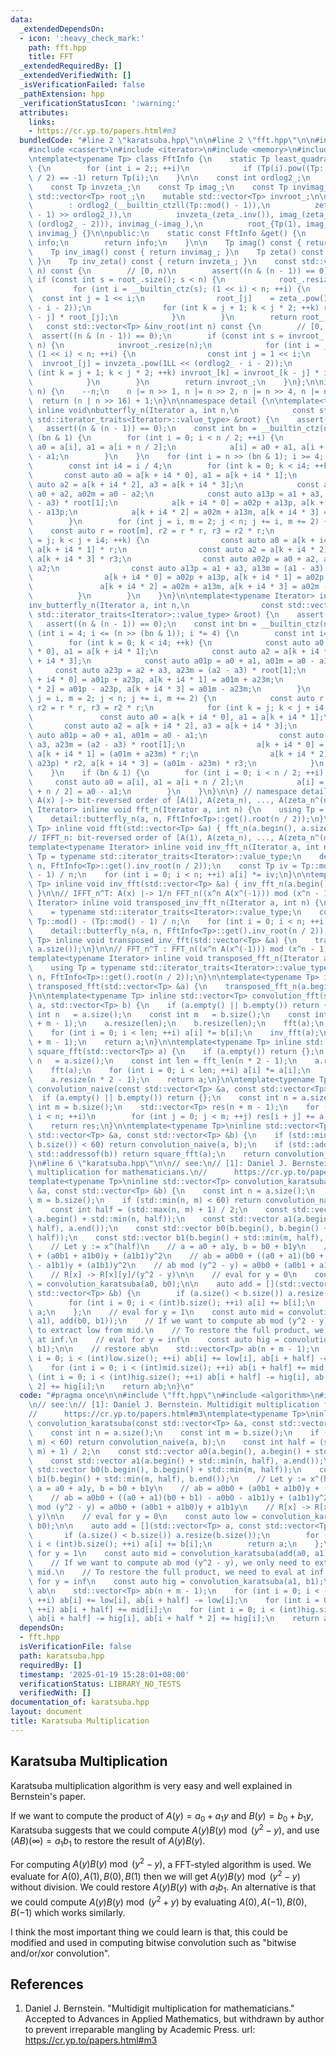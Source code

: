 ```yaml
---
data:
  _extendedDependsOn:
  - icon: ':heavy_check_mark:'
    path: fft.hpp
    title: FFT
  _extendedRequiredBy: []
  _extendedVerifiedWith: []
  _isVerificationFailed: false
  _pathExtension: hpp
  _verificationStatusIcon: ':warning:'
  attributes:
    links:
    - https://cr.yp.to/papers.html#m3
  bundledCode: "#line 2 \"karatsuba.hpp\"\n\n#line 2 \"fft.hpp\"\n\n#include <algorithm>\n\
    #include <cassert>\n#include <iterator>\n#include <memory>\n#include <vector>\n\
    \ntemplate<typename Tp> class FftInfo {\n    static Tp least_quadratic_nonresidue()\
    \ {\n        for (int i = 2;; ++i)\n            if (Tp(i).pow((Tp::mod() - 1)\
    \ / 2) == -1) return Tp(i);\n    }\n\n    const int ordlog2_;\n    const Tp zeta_;\n\
    \    const Tp invzeta_;\n    const Tp imag_;\n    const Tp invimag_;\n\n    mutable\
    \ std::vector<Tp> root_;\n    mutable std::vector<Tp> invroot_;\n\n    FftInfo()\n\
    \        : ordlog2_(__builtin_ctzll(Tp::mod() - 1)),\n          zeta_(least_quadratic_nonresidue().pow((Tp::mod()\
    \ - 1) >> ordlog2_)),\n          invzeta_(zeta_.inv()), imag_(zeta_.pow(1LL <<\
    \ (ordlog2_ - 2))), invimag_(-imag_),\n          root_{Tp(1), imag_}, invroot_{Tp(1),\
    \ invimag_} {}\n\npublic:\n    static const FftInfo &get() {\n        static FftInfo\
    \ info;\n        return info;\n    }\n\n    Tp imag() const { return imag_; }\n\
    \    Tp inv_imag() const { return invimag_; }\n    Tp zeta() const { return zeta_;\
    \ }\n    Tp inv_zeta() const { return invzeta_; }\n    const std::vector<Tp> &root(int\
    \ n) const {\n        // [0, n)\n        assert((n & (n - 1)) == 0);\n       \
    \ if (const int s = root_.size(); s < n) {\n            root_.resize(n);\n   \
    \         for (int i = __builtin_ctz(s); (1 << i) < n; ++i) {\n              \
    \  const int j = 1 << i;\n                root_[j]    = zeta_.pow(1LL << (ordlog2_\
    \ - i - 2));\n                for (int k = j + 1; k < j * 2; ++k) root_[k] = root_[k\
    \ - j] * root_[j];\n            }\n        }\n        return root_;\n    }\n \
    \   const std::vector<Tp> &inv_root(int n) const {\n        // [0, n)\n      \
    \  assert((n & (n - 1)) == 0);\n        if (const int s = invroot_.size(); s <\
    \ n) {\n            invroot_.resize(n);\n            for (int i = __builtin_ctz(s);\
    \ (1 << i) < n; ++i) {\n                const int j = 1 << i;\n              \
    \  invroot_[j] = invzeta_.pow(1LL << (ordlog2_ - i - 2));\n                for\
    \ (int k = j + 1; k < j * 2; ++k) invroot_[k] = invroot_[k - j] * invroot_[j];\n\
    \            }\n        }\n        return invroot_;\n    }\n};\n\ninline int fft_len(int\
    \ n) {\n    --n;\n    n |= n >> 1, n |= n >> 2, n |= n >> 4, n |= n >> 8;\n  \
    \  return (n | n >> 16) + 1;\n}\n\nnamespace detail {\n\ntemplate<typename Iterator>\
    \ inline void\nbutterfly_n(Iterator a, int n,\n            const std::vector<typename\
    \ std::iterator_traits<Iterator>::value_type> &root) {\n    assert(n > 0);\n \
    \   assert((n & (n - 1)) == 0);\n    const int bn = __builtin_ctz(n);\n    if\
    \ (bn & 1) {\n        for (int i = 0; i < n / 2; ++i) {\n            const auto\
    \ a0 = a[i], a1 = a[i + n / 2];\n            a[i] = a0 + a1, a[i + n / 2] = a0\
    \ - a1;\n        }\n    }\n    for (int i = n >> (bn & 1); i >= 4; i /= 4) {\n\
    \        const int i4 = i / 4;\n        for (int k = 0; k < i4; ++k) {\n     \
    \       const auto a0 = a[k + i4 * 0], a1 = a[k + i4 * 1];\n            const\
    \ auto a2 = a[k + i4 * 2], a3 = a[k + i4 * 3];\n            const auto a02p =\
    \ a0 + a2, a02m = a0 - a2;\n            const auto a13p = a1 + a3, a13m = (a1\
    \ - a3) * root[1];\n            a[k + i4 * 0] = a02p + a13p, a[k + i4 * 1] = a02p\
    \ - a13p;\n            a[k + i4 * 2] = a02m + a13m, a[k + i4 * 3] = a02m - a13m;\n\
    \        }\n        for (int j = i, m = 2; j < n; j += i, m += 2) {\n        \
    \    const auto r = root[m], r2 = r * r, r3 = r2 * r;\n            for (int k\
    \ = j; k < j + i4; ++k) {\n                const auto a0 = a[k + i4 * 0], a1 =\
    \ a[k + i4 * 1] * r;\n                const auto a2 = a[k + i4 * 2] * r2, a3 =\
    \ a[k + i4 * 3] * r3;\n                const auto a02p = a0 + a2, a02m = a0 -\
    \ a2;\n                const auto a13p = a1 + a3, a13m = (a1 - a3) * root[1];\n\
    \                a[k + i4 * 0] = a02p + a13p, a[k + i4 * 1] = a02p - a13p;\n \
    \               a[k + i4 * 2] = a02m + a13m, a[k + i4 * 3] = a02m - a13m;\n  \
    \          }\n        }\n    }\n}\n\ntemplate<typename Iterator> inline void\n\
    inv_butterfly_n(Iterator a, int n,\n                const std::vector<typename\
    \ std::iterator_traits<Iterator>::value_type> &root) {\n    assert(n > 0);\n \
    \   assert((n & (n - 1)) == 0);\n    const int bn = __builtin_ctz(n);\n    for\
    \ (int i = 4; i <= (n >> (bn & 1)); i *= 4) {\n        const int i4 = i / 4;\n\
    \        for (int k = 0; k < i4; ++k) {\n            const auto a0 = a[k + i4\
    \ * 0], a1 = a[k + i4 * 1];\n            const auto a2 = a[k + i4 * 2], a3 = a[k\
    \ + i4 * 3];\n            const auto a01p = a0 + a1, a01m = a0 - a1;\n       \
    \     const auto a23p = a2 + a3, a23m = (a2 - a3) * root[1];\n            a[k\
    \ + i4 * 0] = a01p + a23p, a[k + i4 * 1] = a01m + a23m;\n            a[k + i4\
    \ * 2] = a01p - a23p, a[k + i4 * 3] = a01m - a23m;\n        }\n        for (int\
    \ j = i, m = 2; j < n; j += i, m += 2) {\n            const auto r = root[m],\
    \ r2 = r * r, r3 = r2 * r;\n            for (int k = j; k < j + i4; ++k) {\n \
    \               const auto a0 = a[k + i4 * 0], a1 = a[k + i4 * 1];\n         \
    \       const auto a2 = a[k + i4 * 2], a3 = a[k + i4 * 3];\n                const\
    \ auto a01p = a0 + a1, a01m = a0 - a1;\n                const auto a23p = a2 +\
    \ a3, a23m = (a2 - a3) * root[1];\n                a[k + i4 * 0] = a01p + a23p,\
    \ a[k + i4 * 1] = (a01m + a23m) * r;\n                a[k + i4 * 2] = (a01p -\
    \ a23p) * r2, a[k + i4 * 3] = (a01m - a23m) * r3;\n            }\n        }\n\
    \    }\n    if (bn & 1) {\n        for (int i = 0; i < n / 2; ++i) {\n       \
    \     const auto a0 = a[i], a1 = a[i + n / 2];\n            a[i] = a0 + a1, a[i\
    \ + n / 2] = a0 - a1;\n        }\n    }\n}\n\n} // namespace detail\n\n// FFT_n:\
    \ A(x) |-> bit-reversed order of [A(1), A(zeta_n), ..., A(zeta_n^(n-1))]\ntemplate<typename\
    \ Iterator> inline void fft_n(Iterator a, int n) {\n    using Tp = typename std::iterator_traits<Iterator>::value_type;\n\
    \    detail::butterfly_n(a, n, FftInfo<Tp>::get().root(n / 2));\n}\n\ntemplate<typename\
    \ Tp> inline void fft(std::vector<Tp> &a) { fft_n(a.begin(), a.size()); }\n\n\
    // IFFT_n: bit-reversed order of [A(1), A(zeta_n), ..., A(zeta_n^(n-1))] |-> A(x)\n\
    template<typename Iterator> inline void inv_fft_n(Iterator a, int n) {\n    using\
    \ Tp = typename std::iterator_traits<Iterator>::value_type;\n    detail::inv_butterfly_n(a,\
    \ n, FftInfo<Tp>::get().inv_root(n / 2));\n    const Tp iv = Tp::mod() - (Tp::mod()\
    \ - 1) / n;\n    for (int i = 0; i < n; ++i) a[i] *= iv;\n}\n\ntemplate<typename\
    \ Tp> inline void inv_fft(std::vector<Tp> &a) { inv_fft_n(a.begin(), a.size());\
    \ }\n\n// IFFT_n^T: A(x) |-> 1/n FFT_n((x^n A(x^(-1))) mod (x^n - 1))\ntemplate<typename\
    \ Iterator> inline void transposed_inv_fft_n(Iterator a, int n) {\n    using Tp\
    \    = typename std::iterator_traits<Iterator>::value_type;\n    const Tp iv =\
    \ Tp::mod() - (Tp::mod() - 1) / n;\n    for (int i = 0; i < n; ++i) a[i] *= iv;\n\
    \    detail::butterfly_n(a, n, FftInfo<Tp>::get().inv_root(n / 2));\n}\n\ntemplate<typename\
    \ Tp> inline void transposed_inv_fft(std::vector<Tp> &a) {\n    transposed_inv_fft_n(a.begin(),\
    \ a.size());\n}\n\n// FFT_n^T : FFT_n((x^n A(x^(-1))) mod (x^n - 1)) |-> n A(x)\n\
    template<typename Iterator> inline void transposed_fft_n(Iterator a, int n) {\n\
    \    using Tp = typename std::iterator_traits<Iterator>::value_type;\n    detail::inv_butterfly_n(a,\
    \ n, FftInfo<Tp>::get().root(n / 2));\n}\n\ntemplate<typename Tp> inline void\
    \ transposed_fft(std::vector<Tp> &a) {\n    transposed_fft_n(a.begin(), a.size());\n\
    }\n\ntemplate<typename Tp> inline std::vector<Tp> convolution_fft(std::vector<Tp>\
    \ a, std::vector<Tp> b) {\n    if (a.empty() || b.empty()) return {};\n    const\
    \ int n   = a.size();\n    const int m   = b.size();\n    const int len = fft_len(n\
    \ + m - 1);\n    a.resize(len);\n    b.resize(len);\n    fft(a);\n    fft(b);\n\
    \    for (int i = 0; i < len; ++i) a[i] *= b[i];\n    inv_fft(a);\n    a.resize(n\
    \ + m - 1);\n    return a;\n}\n\ntemplate<typename Tp> inline std::vector<Tp>\
    \ square_fft(std::vector<Tp> a) {\n    if (a.empty()) return {};\n    const int\
    \ n   = a.size();\n    const int len = fft_len(n * 2 - 1);\n    a.resize(len);\n\
    \    fft(a);\n    for (int i = 0; i < len; ++i) a[i] *= a[i];\n    inv_fft(a);\n\
    \    a.resize(n * 2 - 1);\n    return a;\n}\n\ntemplate<typename Tp>\ninline std::vector<Tp>\
    \ convolution_naive(const std::vector<Tp> &a, const std::vector<Tp> &b) {\n  \
    \  if (a.empty() || b.empty()) return {};\n    const int n = a.size();\n    const\
    \ int m = b.size();\n    std::vector<Tp> res(n + m - 1);\n    for (int i = 0;\
    \ i < n; ++i)\n        for (int j = 0; j < m; ++j) res[i + j] += a[i] * b[j];\n\
    \    return res;\n}\n\ntemplate<typename Tp>\ninline std::vector<Tp> convolution(const\
    \ std::vector<Tp> &a, const std::vector<Tp> &b) {\n    if (std::min(a.size(),\
    \ b.size()) < 60) return convolution_naive(a, b);\n    if (std::addressof(a) ==\
    \ std::addressof(b)) return square_fft(a);\n    return convolution_fft(a, b);\n\
    }\n#line 6 \"karatsuba.hpp\"\n\n// see:\n// [1]: Daniel J. Bernstein. Multidigit\
    \ multiplication for mathematicians.\n//      https://cr.yp.to/papers.html#m3\n\
    template<typename Tp>\ninline std::vector<Tp> convolution_karatsuba(const std::vector<Tp>\
    \ &a, const std::vector<Tp> &b) {\n    const int n = a.size();\n    const int\
    \ m = b.size();\n    if (std::min(n, m) < 60) return convolution_naive(a, b);\n\
    \    const int half = (std::max(n, m) + 1) / 2;\n    const std::vector a0(a.begin(),\
    \ a.begin() + std::min(n, half));\n    const std::vector a1(a.begin() + std::min(n,\
    \ half), a.end());\n    const std::vector b0(b.begin(), b.begin() + std::min(m,\
    \ half));\n    const std::vector b1(b.begin() + std::min(m, half), b.end());\n\
    \    // Let y := x^(half)\n    // a = a0 + a1y, b = b0 + b1y\n    // ab = a0b0\
    \ + (a0b1 + a1b0)y + (a1b1)y^2\n    // ab = a0b0 + ((a0 + a1)(b0 + b1) - a0b0\
    \ - a1b1)y + (a1b1)y^2\n    // ab mod (y^2 - y) = a0b0 + (a0b1 + a1b0)y + a1b1y\n\
    \    // R[x] -> R[x][y]/(y^2 - y)\n\n    // eval for y = 0\n    const auto low\
    \ = convolution_karatsuba(a0, b0);\n\n    auto add = [](std::vector<Tp> a, const\
    \ std::vector<Tp> &b) {\n        if (a.size() < b.size()) a.resize(b.size());\n\
    \        for (int i = 0; i < (int)b.size(); ++i) a[i] += b[i];\n        return\
    \ a;\n    };\n    // eval for y = 1\n    const auto mid = convolution_karatsuba(add(a0,\
    \ a1), add(b0, b1));\n    // If we want to compute ab mod (y^2 - y), we only need\
    \ to extract low from mid.\n    // To restore the full product, we need to eval\
    \ at inf.\n    // eval for y = inf\n    const auto hig = convolution_karatsuba(a1,\
    \ b1);\n\n    // restore ab\n    std::vector<Tp> ab(n + m - 1);\n    for (int\
    \ i = 0; i < (int)low.size(); ++i) ab[i] += low[i], ab[i + half] -= low[i];\n\
    \    for (int i = 0; i < (int)mid.size(); ++i) ab[i + half] += mid[i];\n    for\
    \ (int i = 0; i < (int)hig.size(); ++i) ab[i + half] -= hig[i], ab[i + half *\
    \ 2] += hig[i];\n    return ab;\n}\n"
  code: "#pragma once\n\n#include \"fft.hpp\"\n#include <algorithm>\n#include <vector>\n\
    \n// see:\n// [1]: Daniel J. Bernstein. Multidigit multiplication for mathematicians.\n\
    //      https://cr.yp.to/papers.html#m3\ntemplate<typename Tp>\ninline std::vector<Tp>\
    \ convolution_karatsuba(const std::vector<Tp> &a, const std::vector<Tp> &b) {\n\
    \    const int n = a.size();\n    const int m = b.size();\n    if (std::min(n,\
    \ m) < 60) return convolution_naive(a, b);\n    const int half = (std::max(n,\
    \ m) + 1) / 2;\n    const std::vector a0(a.begin(), a.begin() + std::min(n, half));\n\
    \    const std::vector a1(a.begin() + std::min(n, half), a.end());\n    const\
    \ std::vector b0(b.begin(), b.begin() + std::min(m, half));\n    const std::vector\
    \ b1(b.begin() + std::min(m, half), b.end());\n    // Let y := x^(half)\n    //\
    \ a = a0 + a1y, b = b0 + b1y\n    // ab = a0b0 + (a0b1 + a1b0)y + (a1b1)y^2\n\
    \    // ab = a0b0 + ((a0 + a1)(b0 + b1) - a0b0 - a1b1)y + (a1b1)y^2\n    // ab\
    \ mod (y^2 - y) = a0b0 + (a0b1 + a1b0)y + a1b1y\n    // R[x] -> R[x][y]/(y^2 -\
    \ y)\n\n    // eval for y = 0\n    const auto low = convolution_karatsuba(a0,\
    \ b0);\n\n    auto add = [](std::vector<Tp> a, const std::vector<Tp> &b) {\n \
    \       if (a.size() < b.size()) a.resize(b.size());\n        for (int i = 0;\
    \ i < (int)b.size(); ++i) a[i] += b[i];\n        return a;\n    };\n    // eval\
    \ for y = 1\n    const auto mid = convolution_karatsuba(add(a0, a1), add(b0, b1));\n\
    \    // If we want to compute ab mod (y^2 - y), we only need to extract low from\
    \ mid.\n    // To restore the full product, we need to eval at inf.\n    // eval\
    \ for y = inf\n    const auto hig = convolution_karatsuba(a1, b1);\n\n    // restore\
    \ ab\n    std::vector<Tp> ab(n + m - 1);\n    for (int i = 0; i < (int)low.size();\
    \ ++i) ab[i] += low[i], ab[i + half] -= low[i];\n    for (int i = 0; i < (int)mid.size();\
    \ ++i) ab[i + half] += mid[i];\n    for (int i = 0; i < (int)hig.size(); ++i)\
    \ ab[i + half] -= hig[i], ab[i + half * 2] += hig[i];\n    return ab;\n}\n"
  dependsOn:
  - fft.hpp
  isVerificationFile: false
  path: karatsuba.hpp
  requiredBy: []
  timestamp: '2025-01-19 15:28:01+08:00'
  verificationStatus: LIBRARY_NO_TESTS
  verifiedWith: []
documentation_of: karatsuba.hpp
layout: document
title: Karatsuba Multiplication
---
```


## Karatsuba Multiplication

Karatsuba multiplication algorithm is very easy and well explained in Bernstein's paper.

If we want to compute the product of $A(y) = a_0 + a_1y$ and $B(y) = b_0 + b_1y$, Karatsuba suggests that we could compute $A(y)B(y) \bmod {\left(y^2 - y\right)}$, and use $\left(AB\right)(\infty) = a_1b_1$ to restore the result of $A(y)B(y)$.

For computing $A(y)B(y) \bmod {\left(y^2 - y\right)}$, a FFT-styled algorithm is used. We evaluate for $A(0), A(1), B(0), B(1)$ then we will get $A(y)B(y) \bmod {\left(y^2 - y\right)}$ without division. We could restore $A(y)B(y)$ with $a_1b_1$. An alternative is that we could compute $A(y)B(y) \bmod {\left(y^2 + y\right)}$ by evaluating $A(0), A(-1), B(0), B(-1)$ which works similarly.

I think the most important thing we could learn is that, this could be modified and used in computing bitwise convolution such as "bitwise and/or/xor convolution".

## References

1. Daniel J. Bernstein. "Multidigit multiplication for mathematicians." Accepted to Advances in Applied Mathematics, but withdrawn by author to prevent irreparable mangling by Academic Press. url: <https://cr.yp.to/papers.html#m3>
